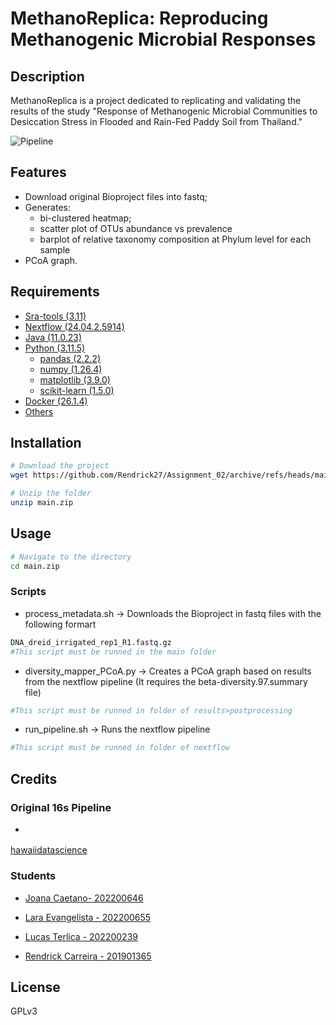 # MethanoReplica: Reproducing Methanogenic Microbial Responses

## Description
MethanoReplica is a project dedicated to replicating and validating the results of the study "Response of Methanogenic Microbial Communities to Desiccation Stress in Flooded and Rain-Fed Paddy Soil from Thailand."

![Pipeline](./extras/pictures/pipeline.png)

## Features
* Download original Bioproject files into fastq;
* Generates:
    * bi-clustered heatmap;
    * scatter plot of OTUs abundance vs prevalence
    * barplot of relative taxonomy composition at Phylum level for each sample
* PCoA graph.

## Requirements
* <a href= "https://github.com/ncbi/sra-tools?tab=readme-ov-file">Sra-tools (3.11)</a>
* <a href= "https://www.nextflow.io/">Nextflow (24.04.2.5914)</a>
* <a href= "https://www.java.com/en/">Java (11.0.23)</a>
* <a href= "https://www.python.org/">Python (3.11.5)</a>
    * <a href= "https://www.python.org/">pandas (2.2.2)</a>
    * <a href= "https://www.python.org/">numpy (1.26.4)</a>
    * <a href= "https://www.python.org/">matplotlib (3.9.0)</a>
    * <a href= "https://www.python.org/">scikit-learn (1.5.0)</a>
* <a href= "https://www.docker.com/">Docker (26.1.4)</a>
* <a href= "https://metagenomics-pipelines.readthedocs.io/en/latest/pipeline_16S.html">Others</a>
  
## Installation
```bash
# Download the project
wget https://github.com/Rendrick27/Assignment_02/archive/refs/heads/main.zip

# Unzip the folder
unzip main.zip
```

## Usage
```bash
# Navigate to the directory
cd main.zip
```

### Scripts
* process_metadata.sh -> Downloads the Bioproject in fastq files with the following formart

```bash
DNA_dreid_irrigated_rep1_R1.fastq.gz
#This script must be runned in the main folder
```
* diversity_mapper_PCoA.py -> Creates a PCoA graph based on results from the nextflow pipeline (It requires the beta-diversity.97.summary file)
```bash
#This script must be runned in folder of results>postprocessing
```

* run_pipeline.sh -> Runs the nextflow pipeline
```bash
#This script must be runned in folder of nextflow
```

## Credits
### Original 16s Pipeline
* <p> <a href= "https://github.com/hawaiidatascience/metaflowmics"> 
hawaiidatascience
 </a> </p>

### Students
* <p> <a href= "https://github.com/Joana204"> Joana Caetano- 202200646 </a> </p>
* <p> <a href= "https://github.com/LaraEvangelista"> Lara Evangelista - 202200655 </a> </p>
* <p> <a href= "https://github.com/LucasTerlica"> Lucas Terlica - 202200239 </a> </p>
* <p> <a href= "https://github.com/Rendrick27"> Rendrick Carreira - 201901365 </a> </p>

## License
GPLv3
